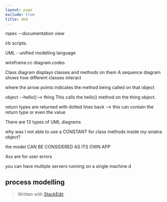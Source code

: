 ```yaml
---
layout: page
exclude: true
title: dmd
---
```


rspec --documentation view

irb scripts.

UML - unified modelling language

wireframe.cc
diagram.codes

Class diagram displays classes and methods on them
A sequence diagram shows how different classes interact

where the arrow points indicates the method being called on that object

object --hello()--> thing
This calls the hello() method on the thing object.

return types are returned with dotted lines back --> this can contain the return type or even the value

There are 13 types of UML diagrams


why was I not able to use a CONSTANT for class methods inside my sinatra object?

the model CAN BE CONSIDERED AS ITS OWN APP

4xx are for user errors

you can have multiple servers running on a single machine
d

## process modelling


> Written with [StackEdit](https://stackedit.io/).
<!--stackedit_data:
eyJoaXN0b3J5IjpbMTczMzc1MjE3LC0yMDg1MDUxOTcxLC0yMD
M1ODc5NDA2LC0xMTMyODQ2MTM3LDE4MDE1NzU3OTgsMTkxNjc5
MTcyNSwtMTA5NDcyMzk1MSwtMTMzMzQ4NDAxOV19
-->